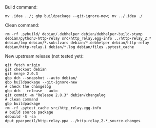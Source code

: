 Build command:

    mv .idea ../; gbp buildpackage --git-ignore-new; mv ../.idea ./

Clean command:

    rm -rf .pybuild/ debian/.debhelper debian/debhelper-build-stamp debian/python3-http-relay src/http_relay.egg-info ../http-relay_2.* debian/tmp debian/*.substvars debian/*.debhelper debian/http-relay debian/http-relay.1 debian/*.log debian/files .pytest_cache

New upstream release (not tested yet):

    git fetch origin
    git checkout debian
    git merge 2.0.3
    gbp dch --snapshot --auto debian/
    gbp buildpackage --git-ignore-new
    # check the changelog
    gbp dch --release --auto
    git commit -m "Release 2.0.3" debian/changelog
    # clean command
    gbp buildpackage
    rm -rf .pytest_cache src/http_relay.egg-info
    # build source package
    debuild -S -sa
    dput ppa:peci1/http-relay.ppa ../http-relay_2.*_source.changes